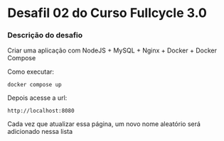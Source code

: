 # Desafil 02 do Curso Fullcycle 3.0

### Descrição do desafio
Criar uma aplicação com NodeJS + MySQL + Nginx + Docker + Docker Compose

Como executar:
```
docker compose up
``` 

Depois acesse a url:
``` 
http://localhost:8080
``` 

Cada vez que atualizar essa página, um novo nome aleatório será adicionado nessa lista
